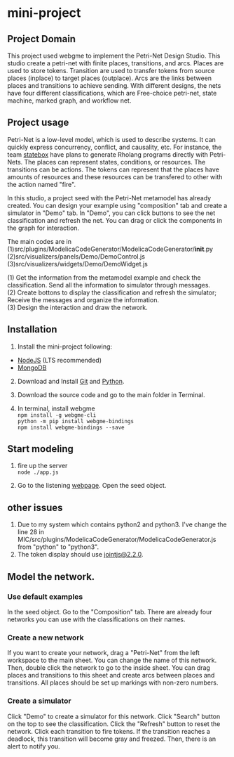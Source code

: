 # mini-project

## Project Domain
This project used webgme to implement the Petri-Net Design Studio. This studio create a petri-net with finite places, transitions, and arcs. Places are used to store tokens. Transition are used to transfer tokens from source places (inplace) to target places (outplace). Arcs are the links between places and transitions to achieve sending. With different designs, the nets have four different classifications, which are Free-choice petri-net, state machine, marked graph, and workflow net. 

## Project usage
Petri-Net is a low-level model, which is used to describe systems. It can quickly express concurrency, conflict, and causality, etc. For instance, the team [statebox]( statebox.org/) have plans to generate Rholang programs directly with Petri-Nets. The places can represent states, conditions, or resources. The transitions can be actions. The tokens can represent that the places have amounts of resources and these resources can be transfered to other with the action named "fire". 

In this studio, a project seed with the Petri-Net metamodel has already created. You can design your example using "composition" tab and create a simulator in "Demo" tab. In "Demo", you can click buttons to see the net classification and refresh the net. You can drag or click the components in the graph for interaction.

The main codes are in 
(1)src/plugins/ModelicaCodeGenerator/ModelicaCodeGenerator/__init__.py\
(2)src/visualizers/panels/Demo/DemoControl.js\
(3)src/visualizers/widgets/Demo/DemoWidget.js

(1) Get the information from the metamodel example and check the classification. Send all the information to simulator through messages.\
(2) Create bottons to display the classification and refresh the simulator; Receive the messages and organize the information.\
(3) Design the interaction and draw the network.

## Installation
1. Install the mini-project following:
- [NodeJS](https://nodejs.org/en/) (LTS recommended)
- [MongoDB](https://www.mongodb.com/)

2. Download and Install [Git](https://git-scm.com/downloads) and [Python](https://www.python.org/downloads/).

3. Download the source code and go to the main folder in Terminal.

3. In terminal, install webgme \
  `npm install -g webgme-cli`\
  `python -m pip install webgme-bindings`\
  `npm install webgme-bindings --save`


## Start modeling
1. fire up the server\
  `node ./app.js`
  
2. Go to the listening [webpage](localhost:8888). Open the seed object.


## other issues
1. Due to my system which contains python2 and python3. I've change the line 28 in MIC/src/plugins/ModelicaCodeGenerator/ModelicaCodeGenerator.js from "python" to "python3".
2. The token display should use jointjs@2.2.0.


## Model the network.
### Use default examples
In the seed object. Go to the "Composition" tab. There are already four networks you can use with the classifications on their names.

### Create a new network
If you want to create your network, drag a "Petri-Net" from the left workspace to the main sheet. You can change the name of this network. Then, double click the network to go to the inside sheet. You can drag places and transitions to this sheet and create arcs between places and transitions. All places should be set up markings with non-zero numbers.

### Create a simulator
Click "Demo" to create a simulator for this network. Click "Search" button on the top to see the classification. Click the "Refresh" button to reset the network. Click each transition to fire tokens. If the transition reaches a deadlock, this transition will become gray and freezed. Then, there is an alert to notify you. 







